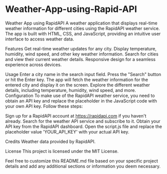 # Weather-App-using-Rapid-API

Weather App using RapidAPI
A weather application that displays real-time weather information for different cities using the RapidAPI weather service. The app is built with HTML, CSS, and JavaScript, providing an intuitive user interface to access weather data.

Features
Get real-time weather updates for any city.
Display temperature, humidity, wind speed, and other key weather information.
Search for cities and view their current weather details.
Responsive design for a seamless experience across devices.

Usage
Enter a city name in the search input field.
Press the "Search" button or hit the Enter key.
The app will fetch the weather information for the entered city and display it on the screen.
Explore the different weather details, including temperature, humidity, wind speed, and more.
Configuration
To make use of the RapidAPI weather service, you need to obtain an API key and replace the placeholder in the JavaScript code with your own API key. Follow these steps:

Sign up for a RapidAPI account at https://rapidapi.com if you haven't already.
Search for the weather API service and subscribe to it.
Obtain your API key from the RapidAPI dashboard.
Open the script.js file and replace the placeholder value 'YOUR_API_KEY' with your actual API key.

Credits
Weather data provided by RapidAPI.

License
This project is licensed under the MIT License.

Feel free to customize this README.md file based on your specific project details and add any additional sections or information you deem necessary.

